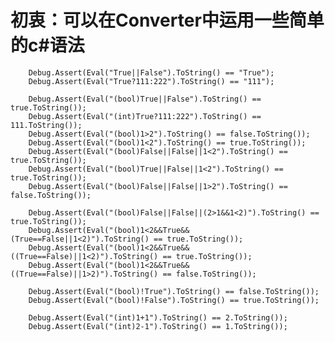 # 初衷：可以在Converter中运用一些简单的c#语法

		Debug.Assert(Eval("True||False").ToString() == "True");
		Debug.Assert(Eval("True?111:222").ToString() == "111");

		Debug.Assert(Eval("(bool)True||False").ToString() == true.ToString());
		Debug.Assert(Eval("(int)True?111:222").ToString() == 111.ToString());
		Debug.Assert(Eval("(bool)1>2").ToString() == false.ToString());
		Debug.Assert(Eval("(bool)1<2").ToString() == true.ToString());
		Debug.Assert(Eval("(bool)False||False||1<2").ToString() == true.ToString());
		Debug.Assert(Eval("(bool)True||False||1<2").ToString() == true.ToString());
		Debug.Assert(Eval("(bool)False||False||1>2").ToString() == false.ToString());

		Debug.Assert(Eval("(bool)False||False||(2>1&&1<2)").ToString() == true.ToString());
		Debug.Assert(Eval("(bool)1<2&&True&&(True==False||1<2)").ToString() == true.ToString());
		Debug.Assert(Eval("(bool)1<2&&True&&((True==False)||1<2)").ToString() == true.ToString());
		Debug.Assert(Eval("(bool)1<2&&True&&((True==False)||1>2)").ToString() == false.ToString());

		Debug.Assert(Eval("(bool)!True").ToString() == false.ToString());
		Debug.Assert(Eval("(bool)!False").ToString() == true.ToString());

		Debug.Assert(Eval("(int)1+1").ToString() == 2.ToString());
		Debug.Assert(Eval("(int)2-1").ToString() == 1.ToString());
       
       
       
       

       
       
       
       
       
       

       
       
       
       
       
       
       

       
       
       
       
	   
       

       
       
       
       
       
       
       

       
       
       
       
       
       

       
       
       
       
       
       
       

       
       
       
       
       
       

       
       
       
       
       
       
       

       
       
       
       
       
       

       
       
       
       
       
       
       

       
       
       
       
       
       

       
       
       
       
       
       
       

       
       
       
       
       
       

       
       
       
       
       
       
       

       
       
       
       
       
       

       
       
       
       
       
       
       

       
       
       
       
